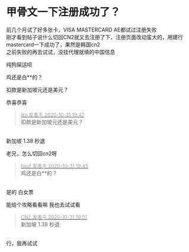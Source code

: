 # 甲骨文一下注册成功了？


前几个月试了好多张卡，VISA MASTERCARD AE都试过注册失败<br />
刚才看到帖子说什么切回CN2就又去注册了下，注册页面改动蛮大的，用建行mastercard一下成功了，果然是韩国cn2<br />
之前失败的再去试试，没挂代理就填的中国信息

纯狗屎运呗

鸡还是白**的？

扣款是新加坡元还是美元？<img id="aimg_XgkE6" onclick="zoom(this, this.src, 0, 0, 0)" class="zoom" src="https://cdn.jsdelivr.net/gh/hishis/forum-master/public/images/patch.gif" onmouseover="img_onmouseoverfunc(this)" onload="thumbImg(this)" border="0" alt="" />

恭喜恭喜

<div class="quote"><blockquote><font size="2"><a href="https://www.hostloc.com/forum.php?mod=redirect&amp;goto=findpost&amp;pid=9381797&amp;ptid=760696" target="_blank"><font color="#999999">iks 发表于 2020-10-31 19:47</font></a></font><br />
扣款是新加坡元还是美元？</blockquote></div><br />
新加坡 1.38 秒退

老兄，怎么切回cn2呀

<div class="quote"><blockquote><font size="2"><a href="https://www.hostloc.com/forum.php?mod=redirect&amp;goto=findpost&amp;pid=9381793&amp;ptid=760696" target="_blank"><font color="#999999">hxuf 发表于 2020-10-31 19:45</font></a></font><br />
鸡还是白**的？</blockquote></div><br />
是的 白女票

能给个攻略看看嘛 我也去试试看

<div class="quote"><blockquote><font size="2"><a href="https://www.hostloc.com/forum.php?mod=redirect&amp;goto=findpost&amp;pid=9381805&amp;ptid=760696" target="_blank"><font color="#999999">CN2 发表于 2020-10-31 19:51</font></a></font><br />
新加坡 1.38 秒退</blockquote></div><br />
行，我再试试<img id="aimg_zGDLX" onclick="zoom(this, this.src, 0, 0, 0)" class="zoom" src="https://cdn.jsdelivr.net/gh/hishis/forum-master/public/images/patch.gif" onmouseover="img_onmouseoverfunc(this)" onload="thumbImg(this)" border="0" alt="" />
